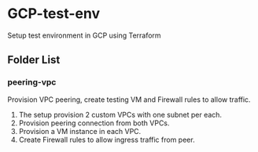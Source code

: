 # GCP-test-env
Setup test environment in GCP using Terraform


## Folder List

### peering-vpc
Provision VPC peering, create testing VM and Firewall rules to allow traffic.

1. The setup provision 2 custom VPCs with one subnet per each.
2. Provision peering connection from both VPCs.
3. Provision a VM instance in each VPC.
4. Create Firewall rules to allow ingress traffic from peer.
